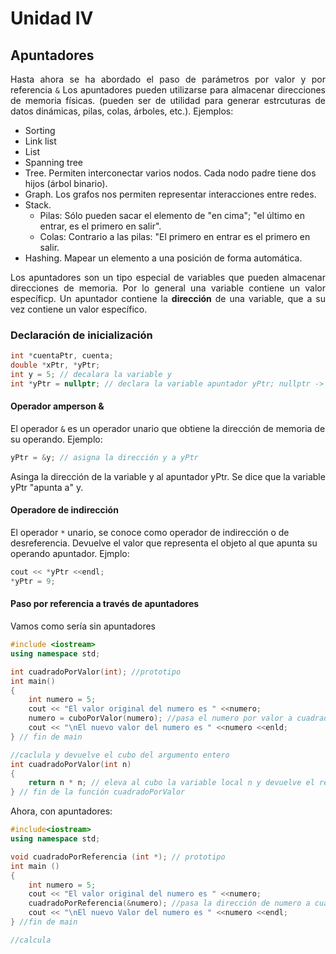 # Unidad IV
## Apuntadores
<div align="justify"><p>Hasta ahora se ha abordado el paso de parámetros por valor y por referencia <code>&</code> Los apuntadores pueden utilizarse para almacenar direcciones de memoria físicas. (pueden ser de utilidad para generar estrcuturas de datos dinámicas, pilas, colas, árboles, etc.). Ejemplos:</p></div>

* Sorting
* Link list
* List
* Spanning tree
* Tree. Permiten interconectar varios nodos. Cada nodo padre tiene dos hijos (árbol binario).
* Graph. Los grafos nos permiten representar interacciones entre redes.
* Stack. 
  * Pilas: Sólo pueden sacar el elemento de "en cima"; "el último en entrar, es el primero en salir".
  * Colas: Contrario a las pilas: "El primero en entrar es el primero en salir.
* Hashing. Mapear un elemento a una posición de forma automática.

<div align="justify">Los apuntadores son un tipo especial de variables que pueden almacenar direcciones de memoria. Por lo general una variable contiene un valor específicp. Un apuntador contiene la <strong>dirección</strong> de una variable, que a su vez contiene un valor específico.</div>

### Declaración de inicialización
```cpp
int *cuentaPtr, cuenta;
double *xPtr, *yPtr;
int y = 5; // decalara la variable y
int *yPtr = nullptr; // declara la variable apuntador yPtr; nullptr -> vacío (buena práctica)
```

#### Operador amperson &
El operador <code>&</code> es un operador unario que obtiene la dirección de memoria de su operando. Ejemplo:
```cpp
yPtr = &y; // asigna la dirección y a yPtr
```
Asinga la dirección de la variable y al apuntador yPtr. Se dice que la variable yPtr "apunta a" y.

#### Operadore de indirección

El operador <code>*</code> unario, se conoce como operador de indirección o de desreferencia. Devuelve el valor que representa el objeto al que apunta su operando apuntador. Ejmplo:
```cpp
cout << *yPtr <<endl;
*yPtr = 9;

```

#### Paso por referencia a través de apuntadores

Vamos como sería sin apuntadores
```cpp
#include <iostream>
using namespace std;

int cuadradoPorValor(int); //prototipo
int main()
{
    int numero = 5;
    cout << "El valor original del numero es " <<numero;
    numero = cuboPorValor(numero); //pasa el numero por valor a cuadradoPorValor
    cout << "\nEl nuevo valor del numero es " <<numero <<enld;
} // fin de main

//caclula y devuelve el cubo del argumento entero
int cuadradoPorValor(int n)
{
    return n * n; // eleva al cubo la variable local n y devuelve el resultado
} // fin de la función cuadradoPorValor
```
Ahora, con apuntadores:
```cpp
#include<iostream>
using namespace std;

void cuadradoPorReferencia (int *); // prototipo
int main ()
{
    int numero = 5;
    cout << "El valor original del numero es " <<numero;
    cuadradoPorReferencia(&numero); //pasa la dirección de numero a cuadradoPorReferencia
    cout << "\nEl nuevo Valor del numero es " <<numero <<endl;
} //fin de main

//calcula
```
